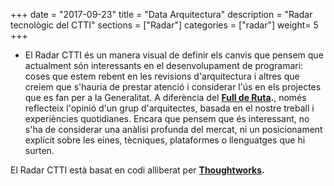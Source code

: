 +++
date        = "2017-09-23"
title       = "Data Arquitectura"
description = "Radar tecnològic del CTTI"
sections    = ["Radar"]
categories  = ["radar"]
weight= 5
+++

- El Radar CTTI és un manera visual de definir els canvis que pensem que actualment són interessants en el desenvolupament de programari: coses que estem rebent en les revisions d'arquitectura i altres que creiem que s'hauria de prestar atenció i considerar l'ús en els projectes que es fan per a la Generalitat. A diferència del **[Full de Ruta](https://qualitat.solucions.gencat.cat/estandards/estandard-full-ruta-programari/).**, només reflecteix l'opinió d'un grup d'arquitectes, basada en el nostre treball i experiències quotidianes. Encara que pensem que és interessant, no s'ha de considerar una anàlisi profunda del mercat, ni un posicionament explícit sobre les eines, tècniques, plataformes o llenguatges que hi surten.

El Radar CTTI està basat en codi alliberat per **[Thoughtworks](https://www.thoughtworks.com/radar).** 

<div id="radarctti" class="container-radar"></div>

<link type="text/css" rel="stylesheet"  href="https://rawgit.com/cs-canigo/radar/master/main.e16a32eea7a55ccc5721.css">
<script type="application/javascript" src="https://rawgit.com/cs-canigo/radar/master/main.e16a32eea7a55ccc5721.js">
